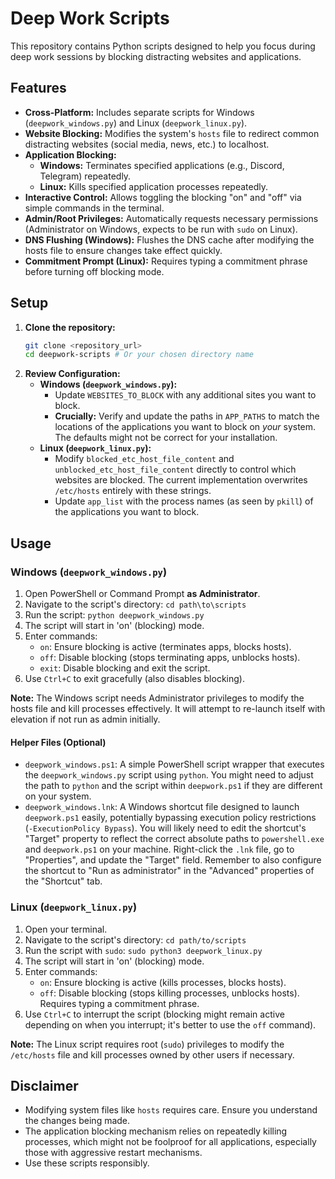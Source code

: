 # Deep Work Scripts

This repository contains Python scripts designed to help you focus during deep work sessions by blocking distracting websites and applications.

## Features

- **Cross-Platform:** Includes separate scripts for Windows (`deepwork_windows.py`) and Linux (`deepwork_linux.py`).
- **Website Blocking:** Modifies the system's `hosts` file to redirect common distracting websites (social media, news, etc.) to localhost.
- **Application Blocking:**
    - **Windows:** Terminates specified applications (e.g., Discord, Telegram) repeatedly.
    - **Linux:** Kills specified application processes repeatedly.
- **Interactive Control:** Allows toggling the blocking "on" and "off" via simple commands in the terminal.
- **Admin/Root Privileges:** Automatically requests necessary permissions (Administrator on Windows, expects to be run with `sudo` on Linux).
- **DNS Flushing (Windows):** Flushes the DNS cache after modifying the hosts file to ensure changes take effect quickly.
- **Commitment Prompt (Linux):** Requires typing a commitment phrase before turning off blocking mode.

## Setup

1.  **Clone the repository:**
    ```bash
    git clone <repository_url>
    cd deepwork-scripts # Or your chosen directory name
    ```
2.  **Review Configuration:**
    - **Windows (`deepwork_windows.py`):**
        - Update `WEBSITES_TO_BLOCK` with any additional sites you want to block.
        - **Crucially:** Verify and update the paths in `APP_PATHS` to match the locations of the applications you want to block on *your* system. The defaults might not be correct for your installation.
    - **Linux (`deepwork_linux.py`):**
        - Modify `blocked_etc_host_file_content` and `unblocked_etc_host_file_content` directly to control which websites are blocked. The current implementation overwrites `/etc/hosts` entirely with these strings.
        - Update `app_list` with the process names (as seen by `pkill`) of the applications you want to block.

## Usage

### Windows (`deepwork_windows.py`)

1.  Open PowerShell or Command Prompt **as Administrator**.
2.  Navigate to the script's directory: `cd path\to\scripts`
3.  Run the script: `python deepwork_windows.py`
4.  The script will start in 'on' (blocking) mode.
5.  Enter commands:
    - `on`: Ensure blocking is active (terminates apps, blocks hosts).
    - `off`: Disable blocking (stops terminating apps, unblocks hosts).
    - `exit`: Disable blocking and exit the script.
6.  Use `Ctrl+C` to exit gracefully (also disables blocking).

**Note:** The Windows script needs Administrator privileges to modify the hosts file and kill processes effectively. It will attempt to re-launch itself with elevation if not run as admin initially.

#### Helper Files (Optional)

-   `deepwork_windows.ps1`: A simple PowerShell script wrapper that executes the `deepwork_windows.py` script using `python`. You might need to adjust the path to `python` and the script within `deepwork.ps1` if they are different on your system.
-   `deepwork_windows.lnk`: A Windows shortcut file designed to launch `deepwork.ps1` easily, potentially bypassing execution policy restrictions (`-ExecutionPolicy Bypass`). You will likely need to edit the shortcut's "Target" property to reflect the correct absolute paths to `powershell.exe` and `deepwork.ps1` on your machine. Right-click the `.lnk` file, go to "Properties", and update the "Target" field. Remember to also configure the shortcut to "Run as administrator" in the "Advanced" properties of the "Shortcut" tab.

### Linux (`deepwork_linux.py`)

1.  Open your terminal.
2.  Navigate to the script's directory: `cd path/to/scripts`
3.  Run the script with `sudo`: `sudo python3 deepwork_linux.py`
4.  The script will start in 'on' (blocking) mode.
5.  Enter commands:
    - `on`: Ensure blocking is active (kills processes, blocks hosts).
    - `off`: Disable blocking (stops killing processes, unblocks hosts). Requires typing a commitment phrase.
6.  Use `Ctrl+C` to interrupt the script (blocking might remain active depending on when you interrupt; it's better to use the `off` command).

**Note:** The Linux script requires root (`sudo`) privileges to modify the `/etc/hosts` file and kill processes owned by other users if necessary.

## Disclaimer

- Modifying system files like `hosts` requires care. Ensure you understand the changes being made.
- The application blocking mechanism relies on repeatedly killing processes, which might not be foolproof for all applications, especially those with aggressive restart mechanisms.
- Use these scripts responsibly. 